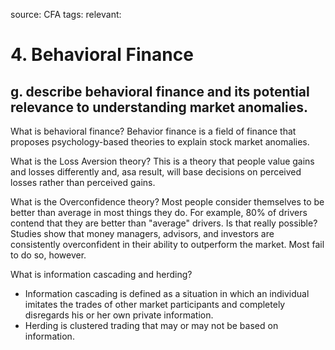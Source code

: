 source: CFA
tags: 
relevant: 

# 4. Behavioral Finance

## g. describe behavioral finance and its potential relevance to understanding market anomalies.

What is behavioral finance?
Behavior finance is a field of finance that proposes psychology-based theories to explain stock market anomalies. 

What is the Loss Aversion theory?
This is a theory that people value gains and losses differently and, asa result, will base decisions on perceived losses rather than perceived gains.

What is the Overconfidence theory?
Most people consider themselves to be better than average in most things they do. For example, 80% of drivers contend that they are better than "average" drivers. Is that really possible? Studies show that money managers, advisors, and investors are consistently overconfident in their ability to outperform the market. Most fail to do so, however.

What is information cascading and herding?
- Information cascading is defined as a situation in which an individual imitates the trades of other market participants and completely disregards his or her own private information.
- Herding is clustered trading that may or may not be based on information.

